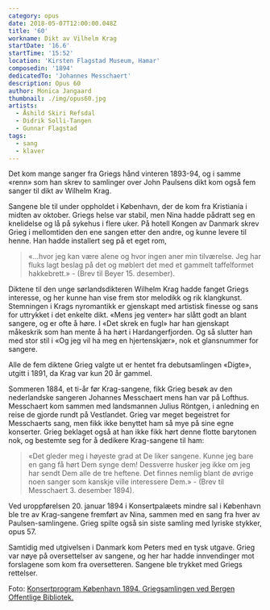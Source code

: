 ```yaml
---
category: opus
date: 2018-05-07T12:00:00.048Z
title: '60'
workname: Dikt av Vilhelm Krag
startDate: '16.6'
startTime: '15:52'
location: 'Kirsten Flagstad Museum, Hamar'
composedin: '1894'
dedicatedTo: 'Johannes Messchaert'
description: Opus 60
author: Monica Jangaard
thumbnail: ./img/opus60.jpg
artists:
  - Åshild Skiri Refsdal
  - Didrik Solli-Tangen
  - Gunnar Flagstad
tags:
  - sang
  - klaver
---
```

Det kom mange sanger fra Griegs hånd vinteren 1893-94, og i samme «renn» som han skrev to samlinger over John Paulsens dikt kom også fem sanger til dikt av Wilhelm Krag.

Sangene ble til under oppholdet i København, der de kom fra Kristiania i midten av oktober. Griegs helse var stabil, men Nina hadde pådratt seg en knelidelse og lå på sykehus i flere uker. På hotell Kongen av Danmark skrev Grieg i mellomtiden den ene sangen etter den andre, og kunne levere til henne. Han hadde installert seg på et eget rom,  

> «...hvor jeg kan være alene og hvor ingen aner min tilværelse. Jeg har fluks lagt beslag på det og møblert det med et gammelt taffelformet hakkebrett.» - (Brev til Beyer 15. desember).

Diktene til den unge sørlandsdikteren Wilhelm Krag hadde fanget Griegs interesse, og her kunne han vise frem stor melodikk og rik klangkunst. Stemningen i Krags nyromantikk er gjenskapt med artistisk finesse og sans for uttrykket i det enkelte dikt. «Mens jeg venter» har slått godt an blant sangere, og er ofte å høre. I «Det skrek en fugl» har han gjenskapt måkeskrik som han mente å ha hørt i Hardangerfjorden. Og så slutter han med stor stil i «Og jeg vil ha meg en hjertenskjær», nok et glansnummer for sangere.

Alle de fem diktene Grieg valgte ut er hentet fra debutsamlingen «Digte», utgitt i 1891, da Krag var kun 20 år gammel.

Sommeren 1884, et ti-år før Krag-sangene, fikk Grieg besøk av den nederlandske sangeren Johannes Messchaert mens han var på Lofthus. Messchaert kom sammen med landsmannen Julius Röntgen, i anledning en reise de gjorde rundt på Vestlandet. Grieg var meget begeistret for Messchaerts sang, men fikk ikke benyttet ham så mye på sine egne konserter. Grieg beklaget også at han ikke fikk hørt denne flotte barytonen nok, og bestemte seg for å dedikere Krag-sangene til ham:

> «Det gleder meg i høyeste grad at De liker sangene. Kunne jeg bare en gang få hørt Dem synge dem! Dessverre husker jeg ikke om jeg har sendt Dem alle de tre heftene. Det finnes nemlig blant de øvrige noen sanger som kanskje ville interessere Dem.» - (Brev til Messchaert 3. desember 1894).

Ved uroppførelsen 20. januar 1894 i Konsertpalæets mindre sal i København ble tre av Krag-sangene fremført av Nina, sammen med en sang fra hver av Paulsen-samlingene. Grieg spilte også sin siste samling med lyriske stykker, opus 57.

Samtidig med utgivelsen i Danmark kom Peters med en tysk utgave. Grieg var nøye på oversettelser av sangene, og her har hadde innvendinger mot forslagene som kom fra oversetteren. Sangene ble trykket med Griegs rettelser.

Foto: <a href="http://bergen.folkebibl.no/cgi-bin/websok-grieg?mode=p&tnr=250355&dok=0&pf=kort&side=0" target="_blank">Konsertprogram København 1894. Griegsamlingen ved Bergen Offentlige Bibliotek.</a>
